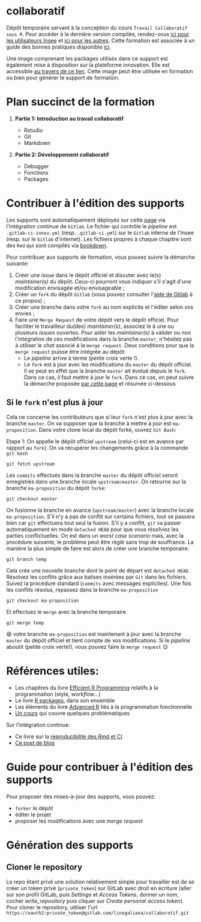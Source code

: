 # collaboratif


Dépôt temporaire servant à la conception du cours `Travail Collaboratif sous R`. Pour accéder à la dernière version compilée, rendez-vous [ici pour les utilisateurs Insee](http://formationsd2e.pages.innovation.insee.eu/collaboratif/) et [ici pour les autres](https://linogaliana.gitlab.io/collaboratif/). Cette formation est associée à un guide des bonnes pratiques disponible [ici](https://linogaliana.gitlab.io/bonnespratiques/). 

Une image comprenant les packages utilisés dans ce support est également mise à disposition sur la plateforme innovation. Elle est accessible [au travers de ce lien](https://onyxia.beta.innovation.insee.eu/my-lab/catalogue/inno/rstudio/deploiement?git.enable=true&rstudio.shiny=false&rstudio.image_docker=git-registry.stable.innovation.insee.eu/formationsd2e/collaboratif:master&advanced.sudo=false&onyxia.friendly_name=collaboratif). Cette image peut être utilisée en formation ou bien pour générer le support de formation.

# Plan succinct de la formation

1. **Partie 1: Introduction au travail collaboratif**

    + Rstudio
    + Git
    + Markdown


2. **Partie 2: Développement collaboratif**

    + Debugger
    + Fonctions
    + Packages


# Contribuer à l'édition des supports

Les supports sont automatiquement déployés sur cette [page](http://formationsd2e.pages.innovation.insee.eu/collaboratif/) via l'intégration continue de `Gitlab`. Le fichier qui contrôle le *pipeline* est `.gitlab-ci-innov.yml` (resp. `.gitlab-ci.yml`) sur le `Gitlab` interne de l'Insee (resp. sur le `Gitlab` d'internet). Les fichiers propres à chaque chapitre sont des `Rmd` qui sont compilés via [bookdown](https://bookdown.org/yihui/bookdown/). 

Pour contribuer aux supports de formation, vous pouvez suivre la démarche suivante:

1. Créer une *issue* dans le dépôt officiel et discuter avec le(s) *maintainer(s)* du dépôt. Ceux-ci pourront vous indiquer s'il s'agit d'une modification envisagée et/ou envisageable ;
1. Créer un `fork` du dépôt `Gitlab` (vous pouvez consulter l'[aide de Gitlab](https://docs.gitlab.com/ee/user/project/repository/forking_workflow.html#creating-a-fork) à ce propos) ;
1. Créer une branche dans votre `fork` au nom explicite et l'éditer selon vos envies ;
1. Faire une `Merge Request` de votre dépôt vers le dépôt officiel. Pour faciliter le travailleur du(des)  *maintainer(s)*, associez le à une ou plusieurs *issues* ouvertes. Pour aider les *maintainer(s)* à valider ou non l'intégration de ces modifications dans la branche `master`, n'hésitez pas à utiliser le *chat* associé à la `merge request`. Deux conditions pour que la `merge request` puisse être intégrée au dépôt:
    + Le *pipeline* arrive à terme (petite croix verte !). 
    + Le `fork` est à jour avec les modifications du `master` du dépôt officiel. Il se peut en effet que la branche `master` ait évolué depuis le `fork`. Dans ce cas, il faut mettre à jour le `fork`. Dans ce cas, on peut suivre la démarche proposée [par cette page](https://help.github.com/en/github/collaborating-with-issues-and-pull-requests/syncing-a-fork) et résumée ci-dessous
    

## Si le `fork` n'est plus à jour

Cela ne concerne les contributeurs que si leur `fork` n'est plus à jour avec la branche `master`. On va supposer que la branche à mettre à jour est `ma-proposition`. Dans votre clone local du dépôt forké, ouvrez `Git Bash`:

Etape 1: On appelle le dépôt officiel `upstream` (celui-ci est en avance par rapport au `fork`). On va récupérer les changements grâce à la commande `git bash`

```shell
git fetch upstream
```

Les `commits` effectués dans la branche `master` du dépôt officiel seront enregistrés dans une branche locale `upstream/master`. On retourne sur la branche `ma-proposition` du dépôt `forké`:

```shell
git checkout master
```

On fusionne la branche en avance (`upstream/master`) avec la branche locale `ma-proposition`. S'il n'y a pas de conflit sur certains fichiers, tout se passera bien car `git` effectuera tout seul la fusion. S'il y a conflit, `git` va passer automatiquement en mode `detached HEAD` pour que vous résolviez les parties conflictuelles. On est dans un *worst case scenario* mais, avec la procédure suivante, le problème peut être réglé sans trop de souffrance. La manière la plus simple de faire est alors de créer une branche temporaire:

```shell
git branch temp
```

Cela crée une nouvelle branche dont le point de départ est `detached HEAD`. Résolvez les conflits grâce aux balises insérées par `Git` dans les fichiers. Suivez la procédure standard (`commits` avec messages explicites). Une fois les conflits résolus, repassez dans la branche `ma-proposition`

```shell
git checkout ma-proposition
```

Et effectuez le `merge` avec la branche temporaire

```shell
git merge temp
```

:smile: votre branche `ma-proposition` est maintenant à jour avec la branche `master` du dépôt officiel et tient compte de vos modifications. Si le *pipeline* aboutit (petite croix verte!), vous pouvez faire la `merge request` :relieved:


# Références utiles:

* Les chapitres du livre [Efficient R Programming](https://csgillespie.github.io/efficientR/) relatifs à la programmation (style, *workflow*...)
* Le livre [R packages](http://r-pkgs.had.co.nz/), dans son ensemble
* Les éléments du livre [Advanced R](https://adv-r.hadley.nz/) liés à la programmation fonctionnelle
* [Un cours](https://mikoontz.github.io/data-carpentry-week/index.html) qui couvre quelques problématiques

Sur l'intégration continue:

* Ce livre sur la [reproducibilité des Rmd et CI](https://vickysteeves.gitlab.io/repro-papers/r-markdown-in-reproducible-research.html)
* [Ce post de blog](https://blog.methodsconsultants.com/posts/developing-r-packages-with-usethis-and-gitlab-ci-part-ii/)

# Guide pour contribuer à l'édition des supports

Pour proposer des mises-à-jour des supports, vous pouvez:

* `forker` le dépôt
* éditer le projet
* proposer les modifications avec une *merge request*



# Génération des supports

## Cloner le repository

Le repo étant privé une solution relativement simple pour travailler est de se créer un token privé (`private_token`) sur GitLab avec droit en écriture (aller sur son profil GitLab, puis _Settings_ et _Access Tokens_, donner un nom, cocher _write_repository_ puis cliquer sur _Create personal access token_).  
Pour cloner le repository, utiliser l'url `https://oauth2:private_token@gitlab.com/linogaliana/collaboratif.git`

